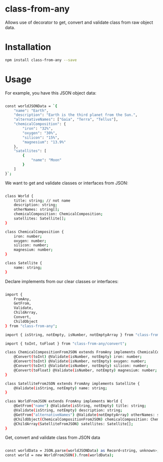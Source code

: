 # class-from-any

Allows use of decorator to get, convert and validate class from raw object data.

# Installation

```bash
npm install class-from-any --save
```

# Usage

For example, you have this JSON object data:

```bash

const worldJSONData = `{
    "name": "Earth",
    "description": "Earth is the third planet from the Sun.",
    "alternativeNames": ["Gaia", "Terra", "Tellus"],        
    "chemicalComposition": {
        "iron": "32%",
        "oxygen": "30%",
        "silicon": "15%",
        "magnesium": "13.9%"
    },
    "satellites": [
        {
            "name": "Moon"
        }
    ]
}`;

```

We want to get and validate classes or interfaces from JSON:

```bash

class World {
    title: string; // not name
    description: string;
    otherNames: string[];
    chemicalComposition: ChemicalComposition;
    satellites: Satellite[];
}

class ChemicalComposition {
    iron: number;
    oxygen: number;
    silicon: number;
    magnesium: number;
}

class Satellite {
    name: string;
}

```

Declare implements from our clear classes or interfaces:

```bash

import {
    FromAny,
    GetFrom,
    Validate,
    ChildArray,
    Convert,
    ChildObject
} from "class-from-any";

import { isString, notEmpty, isNumber, notEmptyArray } from "class-from-any/validate";

import { toInt, toFloat } from "class-from-any/convert";

class ChemicalCompositionFromJSON extends FromAny implements ChemicalComposition {
    @Convert(toInt) @Validate(isNumber, notEmpty) iron: number;
    @Convert(toInt) @Validate(isNumber, notEmpty) oxygen: number;
    @Convert(toInt) @Validate(isNumber, notEmpty) silicon: number;
    @Convert(toFloat) @Validate(isNumber, notEmpty) magnesium: number;
}

class SatelliteFromJSON extends FromAny implements Satellite {
    @Validate(isString, notEmpty) name: string;
}

class WorldFromJSON extends FromAny implements World {
    @GetFrom("name") @Validate(isString, notEmpty) title: string;
    @Validate(isString, notEmpty) description: string;
    @GetFrom("alternativeNames") @Validate(notEmptyArray) otherNames: string[];
    @ChildObject(ChemicalCompositionFromJSON) chemicalComposition: ChemicalComposition;
    @ChildArray(SatelliteFromJSON) satellites: Satellite[];
}

```

Get, convert and validate class from JSON data

```bash

const worldData = JSON.parse(worldJSONData) as Record<string, unknown>;
const world = new WorldFromJSON().from(worldData);

```